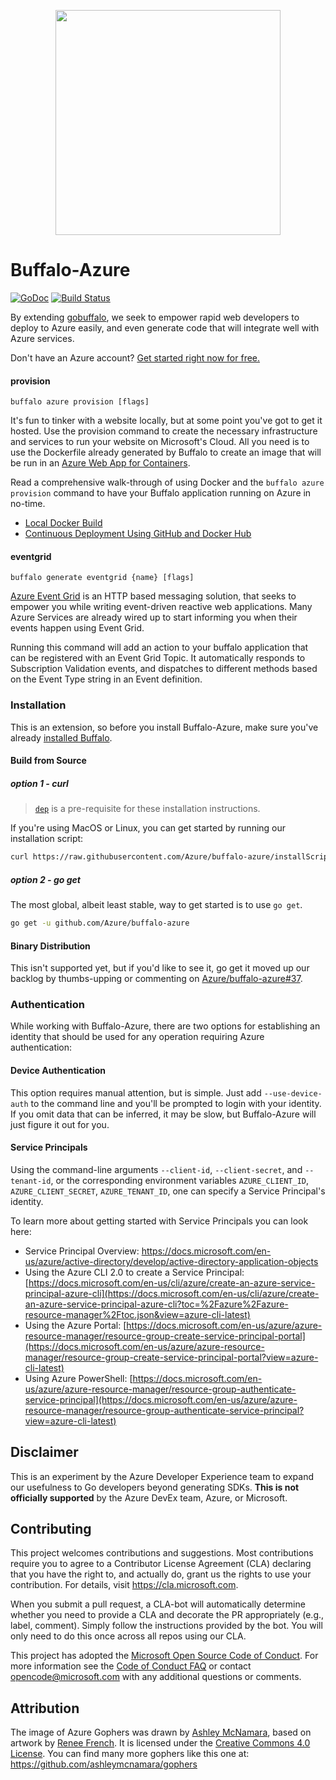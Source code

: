 <p align="center"><a href="https://aka.ms/buffalo-free-account"><img src="https://raw.githubusercontent.com/ashleymcnamara/gophers/296b4d47f5313822b348e442837ca2d32a7704a3/Azure_Gophers.png" width="360"></a>
</p>

# Buffalo-Azure

[![GoDoc](https://godoc.org/github.com/Azure/buffalo-azure?status.svg)](https://godoc.org/github.com/Azure/buffalo-azure) [![Build Status](https://travis-ci.org/Azure/buffalo-azure.svg?branch=master)](https://travis-ci.org/Azure/buffalo-azure)

By extending [gobuffalo](https://gobuffalo.io), we seek to empower rapid web developers to deploy to Azure easily, and 
even generate code that will integrate well with Azure services.

Don't have an Azure account? [Get started right now for free.](https://aka.ms/buffalo-free-account)

#### provision

`buffalo azure provision [flags]`

It's fun to tinker with a website locally, but at some point you've got to get it hosted. Use the provision command to 
create the necessary infrastructure and services to run your website on Microsoft's Cloud. All you need is to use the 
Dockerfile already generated by Buffalo to create an image that will be run in an [Azure Web App for Containers](https://azure.microsoft.com/en-us/services/app-service/containers/).

Read a comprehensive walk-through of using Docker and the `buffalo azure provision` command to have your Buffalo
application running on Azure in no-time.
- [Local Docker Build](./documentation/deployment/Deployment.LocalDockerBuild.md)
- [Continuous Deployment Using GitHub and Docker Hub](./documentation/deployment/Deployment.DockerHubCloudBuild.md)

#### eventgrid

`buffalo generate eventgrid {name} [flags]`

[Azure Event Grid](https://docs.microsoft.com/en-us/azure/event-grid/overview) is an HTTP based messaging solution, that
seeks to empower you while writing event-driven reactive web applications. Many Azure Services are already wired up to 
start informing you when their events happen using Event Grid.

Running this command will add an action to your buffalo application that can be registered with an Event Grid Topic. It 
automatically responds to Subscription Validation events, and dispatches to different methods based on the Event Type 
string in an Event definition.

### Installation

This is an extension, so before you install Buffalo-Azure, make sure you've already [installed Buffalo](https://gobuffalo.io/en/docs/installation).

#### Build from Source

##### option 1 - curl

> [`dep`](https://github.com/golang/dep) is a pre-requisite for these installation instructions.

If you're using MacOS or Linux, you can get started by running our installation script:

``` bash
curl https://raw.githubusercontent.com/Azure/buffalo-azure/installScript/install.sh | sh
```

##### option 2 - go get  

The most global, albeit least stable, way to get started is to use `go get`.

``` bash
go get -u github.com/Azure/buffalo-azure
```

#### Binary Distribution

This isn't supported yet, but if you'd like to see it, go get it moved up our backlog by thumbs-upping or commenting on [Azure/buffalo-azure#37](https://github.com/Azure/buffalo-azure/issues/37).

### Authentication

While working with Buffalo-Azure, there are two options for establishing an identity that should be used for any 
operation requiring Azure authentication:

#### Device Authentication

This option requires manual attention, but is simple. Just add `--use-device-auth` to the command line and you'll be 
prompted to login with your identity. If you omit data that can be inferred, it may be slow, but Buffalo-Azure will just
figure it out for you.

#### Service Principals

Using the command-line arguments `--client-id`, `--client-secret`, and `--tenant-id`, or the corresponding environment 
variables `AZURE_CLIENT_ID`, `AZURE_CLIENT_SECRET`, `AZURE_TENANT_ID`, one can specify a Service Principal's identity. 

To learn more about getting started with Service Principals you can look here:
- Service Principal Overview: https://docs.microsoft.com/en-us/azure/active-directory/develop/active-directory-application-objects
- Using the Azure CLI 2.0 to create a Service Principal: [https://docs.microsoft.com/en-us/cli/azure/create-an-azure-service-principal-azure-cli](https://docs.microsoft.com/en-us/cli/azure/create-an-azure-service-principal-azure-cli?toc=%2Fazure%2Fazure-resource-manager%2Ftoc.json&view=azure-cli-latest)
- Using the Azure Portal: [https://docs.microsoft.com/en-us/azure/azure-resource-manager/resource-group-create-service-principal-portal](https://docs.microsoft.com/en-us/azure/azure-resource-manager/resource-group-create-service-principal-portal?view=azure-cli-latest)
- Using Azure PowerShell: [https://docs.microsoft.com/en-us/azure/azure-resource-manager/resource-group-authenticate-service-principal](https://docs.microsoft.com/en-us/azure/azure-resource-manager/resource-group-authenticate-service-principal?view=azure-cli-latest)

## Disclaimer
This is an experiment by the Azure Developer Experience team to expand our usefulness to Go developers beyond generating 
SDKs. **This is not officially supported** by the Azure DevEx team, Azure, or Microsoft.


## Contributing

This project welcomes contributions and suggestions.  Most contributions require you to agree to a Contributor License
Agreement (CLA) declaring that you have the right to, and actually do, grant us the rights to use your contribution. For
details, visit https://cla.microsoft.com.

When you submit a pull request, a CLA-bot will automatically determine whether you need to provide a CLA and decorate 
the PR appropriately (e.g., label, comment). Simply follow the instructions provided by the bot. You will only need to 
do this once across all repos using our CLA.

This project has adopted the [Microsoft Open Source Code of Conduct](https://opensource.microsoft.com/codeofconduct/). 
For more information see the [Code of Conduct FAQ](https://opensource.microsoft.com/codeofconduct/faq/) or contact 
[opencode@microsoft.com](mailto:opencode@microsoft.com) with any additional questions or comments.

## Attribution
The image of Azure Gophers was drawn by [Ashley McNamara](https://medium.com/@ashleymcnamara), based on artwork by [Renee French](https://reneefrench.blogspot.com). It is licensed under the [Creative Commons 4.0 License](https://creativecommons.org/licenses/by-nc-sa/4.0/). You can find many more gophers like this one at: https://github.com/ashleymcnamara/gophers
